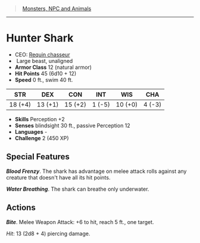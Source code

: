 ﻿---
!MonsterItem
Family: MonsterVO
Type: beast
Size: Large
Alignment: unaligned
ArmorClass: 12 (natural armor)
HitPoints: 45 (6d10 + 12)
Speed: 0 ft., swim 40 ft.
Strength: 18 (+4)
Dexterity: 13 (+1)
Constitution: 15 (+2)
Intelligence: ' 1 (-5)'
Wisdom: 10 (+0)
Charisma: ' 4 (-3)'
Skills: Perception +2
Senses: blindsight 30 ft., passive Perception 12
Languages: '-'
Challenge: 2 (450 XP)
Id: monsters_vo.md#hunter-shark
ParentLink: monsters_vo.md#monsters-npc-and-animals
Name: Hunter Shark
ParentName: Monsters, NPC and Animals
NameLevel: 1
AltName: '[Requin chasseur](hd_monsters_requin_chasseur.md)'
Attributes:
  Name: Hunter Shark
  Markdown: >+
    # <!--Name-->Hunter Shark<!--/Name-->


    - CEO: <!--AltName-->[Requin chasseur](hd_monsters_requin_chasseur.md)<!--/AltName-->

    -  <!--Size-->Large<!--/Size--> <!--Type-->beast<!--/Type-->, <!--Alignment-->unaligned<!--/Alignment-->

    - **Armor Class** <!--ArmorClass-->12 (natural armor)<!--/ArmorClass-->

    - **Hit Points** <!--HitPoints-->45 (6d10 + 12)<!--/HitPoints-->

    - **Speed** <!--Speed-->0 ft., swim 40 ft.<!--/Speed-->


    |STR|DEX|CON|INT|WIS|CHA|

    |---|---|---|---|---|---|

    |<!--Strength-->18 (+4)<!--/Strength-->|<!--Dexterity-->13 (+1)<!--/Dexterity-->|<!--Constitution-->15 (+2)<!--/Constitution-->|<!--Intelligence--> 1 (-5)<!--/Intelligence-->|<!--Wisdom-->10 (+0)<!--/Wisdom-->|<!--Charisma--> 4 (-3)<!--/Charisma-->|


    - **Skills** <!--Skills-->Perception +2<!--/Skills-->

    - **Senses** <!--Senses-->blindsight 30 ft., passive Perception 12<!--/Senses-->

    - **Languages** <!--Languages-->-<!--/Languages-->

    - **Challenge** <!--Challenge-->2 (450 XP)<!--/Challenge-->


    ## Special Features


    **_Blood Frenzy_**. The shark has advantage on melee attack rolls against any creature that doesn't have all its hit points.


    **_Water Breathing_**. The shark can breathe only underwater.


    ## Actions


    **_Bite_**. Melee Weapon Attack: +6 to hit, reach 5 ft., one target.


    _Hit_: 13 (2d8 + 4) piercing damage.

  AltName: '[Requin chasseur](hd_monsters_requin_chasseur.md)'
  Size: Large
  Type: beast
  Alignment: unaligned
  ArmorClass: 12 (natural armor)
  HitPoints: 45 (6d10 + 12)
  Speed: 0 ft., swim 40 ft.
  Strength: 18 (+4)
  Dexterity: 13 (+1)
  Constitution: 15 (+2)
  Intelligence: ' 1 (-5)'
  Wisdom: 10 (+0)
  Charisma: ' 4 (-3)'
  Skills: Perception +2
  Senses: blindsight 30 ft., passive Perception 12
  Languages: '-'
  Challenge: 2 (450 XP)
AttributesDictionary: >+
  Name: Hunter Shark

  Markdown: >+

    # <!--Name-->Hunter Shark<!--/Name-->





    - CEO: <!--AltName-->[Requin chasseur](hd_monsters_requin_chasseur.md)<!--/AltName-->



    -  <!--Size-->Large<!--/Size--> <!--Type-->beast<!--/Type-->, <!--Alignment-->unaligned<!--/Alignment-->



    - **Armor Class** <!--ArmorClass-->12 (natural armor)<!--/ArmorClass-->



    - **Hit Points** <!--HitPoints-->45 (6d10 + 12)<!--/HitPoints-->



    - **Speed** <!--Speed-->0 ft., swim 40 ft.<!--/Speed-->





    |STR|DEX|CON|INT|WIS|CHA|



    |---|---|---|---|---|---|



    |<!--Strength-->18 (+4)<!--/Strength-->|<!--Dexterity-->13 (+1)<!--/Dexterity-->|<!--Constitution-->15 (+2)<!--/Constitution-->|<!--Intelligence--> 1 (-5)<!--/Intelligence-->|<!--Wisdom-->10 (+0)<!--/Wisdom-->|<!--Charisma--> 4 (-3)<!--/Charisma-->|





    - **Skills** <!--Skills-->Perception +2<!--/Skills-->



    - **Senses** <!--Senses-->blindsight 30 ft., passive Perception 12<!--/Senses-->



    - **Languages** <!--Languages-->-<!--/Languages-->



    - **Challenge** <!--Challenge-->2 (450 XP)<!--/Challenge-->





    ## Special Features





    **_Blood Frenzy_**. The shark has advantage on melee attack rolls against any creature that doesn't have all its hit points.





    **_Water Breathing_**. The shark can breathe only underwater.





    ## Actions





    **_Bite_**. Melee Weapon Attack: +6 to hit, reach 5 ft., one target.





    _Hit_: 13 (2d8 + 4) piercing damage.



  AltName: '[Requin chasseur](hd_monsters_requin_chasseur.md)'

  Size: Large

  Type: beast

  Alignment: unaligned

  ArmorClass: 12 (natural armor)

  HitPoints: 45 (6d10 + 12)

  Speed: 0 ft., swim 40 ft.

  Strength: 18 (+4)

  Dexterity: 13 (+1)

  Constitution: 15 (+2)

  Intelligence: ' 1 (-5)'

  Wisdom: 10 (+0)

  Charisma: ' 4 (-3)'

  Skills: Perception +2

  Senses: blindsight 30 ft., passive Perception 12

  Languages: '-'

  Challenge: 2 (450 XP)

---
> [Monsters, NPC and Animals](srd_monsters.md)

---

# Hunter Shark

- CEO: [Requin chasseur](hd_monsters_requin_chasseur.md)
-  Large beast, unaligned
- **Armor Class** 12 (natural armor)
- **Hit Points** 45 (6d10 + 12)
- **Speed** 0 ft., swim 40 ft.

|STR|DEX|CON|INT|WIS|CHA|
|---|---|---|---|---|---|
|18 (+4)|13 (+1)|15 (+2)| 1 (-5)|10 (+0)| 4 (-3)|

- **Skills** Perception +2
- **Senses** blindsight 30 ft., passive Perception 12
- **Languages** -
- **Challenge** 2 (450 XP)

## Special Features

**_Blood Frenzy_**. The shark has advantage on melee attack rolls against any creature that doesn't have all its hit points.

**_Water Breathing_**. The shark can breathe only underwater.

## Actions

**_Bite_**. Melee Weapon Attack: +6 to hit, reach 5 ft., one target.

_Hit_: 13 (2d8 + 4) piercing damage.

